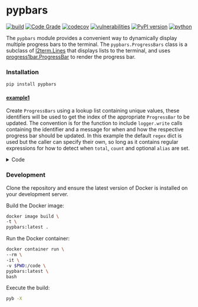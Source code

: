 # pypbars
[![build](https://github.com/soda480/pybars/actions/workflows/main.yml/badge.svg)](https://github.com/soda480/pybars/actions/workflows/main.yml)
[![Code Grade](https://api.codiga.io/project/33832/status/svg)](https://app.codiga.io/public/project/33832/mppbar/dashboard)
[![codecov](https://codecov.io/gh/soda480/l2term/branch/main/graph/badge.svg?token=IYQBFG9J8G)](https://codecov.io/gh/soda480/l2term)
[![vulnerabilities](https://img.shields.io/badge/vulnerabilities-None-brightgreen)](https://pypi.org/project/bandit/)
[![PyPI version](https://badge.fury.io/py/pybars.svg)](https://badge.fury.io/py/l2term)
[![python](https://img.shields.io/badge/python-3.9-teal)](https://www.python.org/downloads/)

The `pypbars` module provides a convenient way to dynamically display multiple progress bars to the terminal. The `pypbars.ProgressBars` class is a subclass of [l2term.Lines](https://pypi.org/project/l2term/) that displays lists to the terminal, and uses [progress1bar.ProgressBar](https://pypi.org/project/progress1bar/) to render the progress bar.

### Installation
```bash
pip install pypbars
```

#### [example1](https://github.com/soda480/pypbars/blob/main/examples/example1.py)

Create `ProgressBars` using a lookup list containing unique values, these identifiers will be used to get the index of the appropriate `ProgressBar` to be updated. The convention is for the function to include `logger.write` calls containing the identifier and a message for when and how the respective progress bar should be updated. In this example the default `regex` dict is used but the caller can specify their own, so long as it contains regular expressions for how to detect when `total`, `count` and optional `alias` are set.

<details><summary>Code</summary>

```Python
import asyncio
import random
import uuid
from pypbars import ProgressBars

async def do_work(worker, logger=None):
    logger.write(f'{worker}->worker is {worker}')
    total = random.randint(10, 65)
    logger.write(f'{worker}->processing total of {total} items')
    for count in range(total):
        # mimic an IO-bound process
        await asyncio.sleep(random.choice([.1, .2, .3]))
        logger.write(f'{worker}->processed {count}')
    return total

async def run(workers):
    with ProgressBars(lookup=workers) as pbars:
        doers = (do_work(worker, logger=pbars) for worker in workers)
        return await asyncio.gather(*doers)

def main():
    workers = [str(uuid.uuid4()) for _ in range(12)]
    print(f'Total of {len(workers)} workers working concurrently')
    results = asyncio.run(run(workers))
    print(f'The {len(workers)} workers processed a total of {sum(results)} items')

if __name__ == '__main__':
    main()
```

</details>

### Development

Clone the repository and ensure the latest version of Docker is installed on your development server.

Build the Docker image:
```sh
docker image build \
-t \
pypbars:latest .
```

Run the Docker container:
```sh
docker container run \
--rm \
-it \
-v $PWD:/code \
pypbars:latest \
bash
```

Execute the build:
```sh
pyb -X
```
